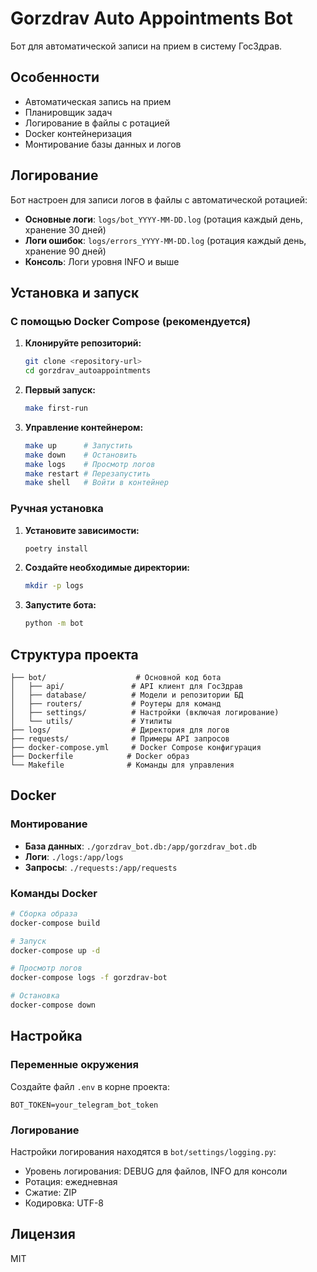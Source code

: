 # Gorzdrav Auto Appointments Bot

Бот для автоматической записи на прием в систему ГосЗдрав.

## Особенности

-   Автоматическая запись на прием
-   Планировщик задач
-   Логирование в файлы с ротацией
-   Docker контейнеризация
-   Монтирование базы данных и логов

## Логирование

Бот настроен для записи логов в файлы с автоматической ротацией:

-   **Основные логи**: `logs/bot_YYYY-MM-DD.log` (ротация каждый день, хранение 30 дней)
-   **Логи ошибок**: `logs/errors_YYYY-MM-DD.log` (ротация каждый день, хранение 90 дней)
-   **Консоль**: Логи уровня INFO и выше

## Установка и запуск

### С помощью Docker Compose (рекомендуется)

1. **Клонируйте репозиторий:**

    ```bash
    git clone <repository-url>
    cd gorzdrav_autoappointments
    ```

2. **Первый запуск:**

    ```bash
    make first-run
    ```

3. **Управление контейнером:**
    ```bash
    make up      # Запустить
    make down    # Остановить
    make logs    # Просмотр логов
    make restart # Перезапустить
    make shell   # Войти в контейнер
    ```

### Ручная установка

1. **Установите зависимости:**

    ```bash
    poetry install
    ```

2. **Создайте необходимые директории:**

    ```bash
    mkdir -p logs
    ```

3. **Запустите бота:**
    ```bash
    python -m bot
    ```

## Структура проекта

```
├── bot/                    # Основной код бота
│   ├── api/               # API клиент для ГосЗдрав
│   ├── database/          # Модели и репозитории БД
│   ├── routers/           # Роутеры для команд
│   ├── settings/          # Настройки (включая логирование)
│   └── utils/             # Утилиты
├── logs/                  # Директория для логов
├── requests/              # Примеры API запросов
├── docker-compose.yml     # Docker Compose конфигурация
├── Dockerfile            # Docker образ
└── Makefile              # Команды для управления
```

## Docker

### Монтирование

-   **База данных**: `./gorzdrav_bot.db:/app/gorzdrav_bot.db`
-   **Логи**: `./logs:/app/logs`
-   **Запросы**: `./requests:/app/requests`

### Команды Docker

```bash
# Сборка образа
docker-compose build

# Запуск
docker-compose up -d

# Просмотр логов
docker-compose logs -f gorzdrav-bot

# Остановка
docker-compose down
```

## Настройка

### Переменные окружения

Создайте файл `.env` в корне проекта:

```env
BOT_TOKEN=your_telegram_bot_token
```

### Логирование

Настройки логирования находятся в `bot/settings/logging.py`:

-   Уровень логирования: DEBUG для файлов, INFO для консоли
-   Ротация: ежедневная
-   Сжатие: ZIP
-   Кодировка: UTF-8

## Лицензия

MIT
